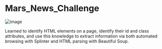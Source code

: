 # Mars_News_Challenge
![image](https://github.com/carojasp12/Mars_News_Challenge/assets/152667250/e1914fa1-a7dc-4cbb-bcd4-c647334617ca)

Learned to identify HTML elements on a page, identify their id and class attributes, and use this knowledge to extract information via both automated browsing with Splinter and HTML parsing with Beautiful Soup.
